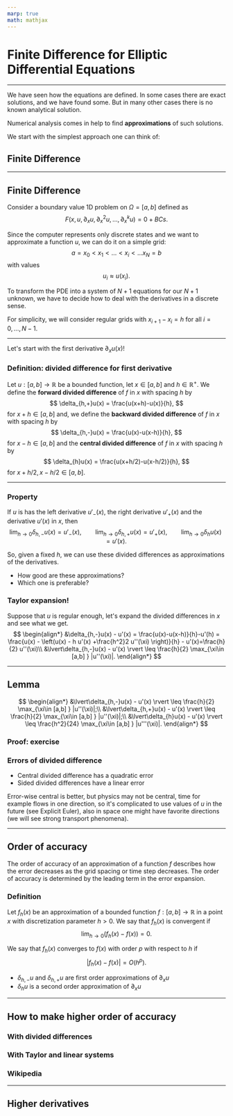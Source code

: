 ```yaml
---
marp: true
math: mathjax
---
```

<!--
title: Lecture 021 Finite Difference Elliptic
paginate: true
_class: titlepage
-->

# Finite Difference for Elliptic Differential Equations



---
<style scoped>section{font-size:23px;padding:50px;padding-top:0px}</style>

We have seen how the equations are defined. In some cases there are exact solutions, and we have found some. But in many other cases there is no known analytical solution.

Numerical analysis comes in help to find **approximations** of such solutions. 

We start with the simplest approach one can think of: 
## Finite Difference



---
<style scoped>section{font-size:23px;padding:50px;padding-top:0px}</style>


## Finite Difference

Consider a boundary value 1D problem on $\Omega=[a,b]$ defined as 
$$F(x,u,\partial_x u , \partial_{x}^2 u,\dots ,\partial^{k}_x u)=0 + BCs.$$

Since the computer represents only discrete states and we want to approximate a function $u$, we can do it on a simple grid:
$$
a=x_0<x_1<\dots<x_i<\dots x_N = b
$$
with values 
$$
u_i\approx u(x_i).
$$

To transform the PDE into a system of $N+1$ equations for our $N+1$ unknown, we have to decide how to deal with the derivatives in a discrete sense.

For simplicity, we will consider regular grids with $x_{i+1}-x_i=h$ for all $i=0,\dots,N-1$.

---
<style scoped>section{font-size:23px;padding:50px;padding-top:0px}</style>

Let's start with the first derivative $\partial_x u(x)$!

### Definition: divided difference for first derivative
Let $u:[a,b]\to \mathbb R$ be a bounded function, let $x\in [a,b]$ and $h\in\mathbb R^+$. We define the **forward divided difference** of $f$ in $x$ with spacing $h$ by
$$
\delta_{h,+}u(x) = \frac{u(x+h)-u(x)}{h},
$$
for $x+h\in[a,b]$ and, we define the **backward divided difference** of $f$ in $x$ with spacing $h$ by
$$
\delta_{h,-}u(x) = \frac{u(x)-u(x-h)}{h},
$$
for $x-h\in[a,b]$ and the **central divided difference** of $f$ in $x$ with spacing $h$ by
$$
\delta_{h}u(x) = \frac{u(x+h/2)-u(x-h/2)}{h},
$$
for $x+h/2,x-h/2\in[a,b]$.


---
<style scoped>section{font-size:23px;padding:50px;padding-top:0px}</style>


### Property
If $u$ is has the left derivative $u'_-(x)$, the right derivative $u'_+(x)$ and the derivative $u'(x)$ in $x$, then
$$\lim_{h\to 0} \delta_{h,-}u(x) = u'_-(x),\qquad \lim_{h\to 0} \delta_{h,+}u(x) = u'_+(x),\qquad \lim_{h\to 0} \delta_{h}u(x) = u'(x).$$

So, given a fixed $h$, we can use these divided differences as approximations of the derivatives. 
* How good are these approximations?
* Which one is preferable?

### Taylor expansion!
Suppose that $u$ is regular enough, let's expand the divided differences in $x$ and see what we get.
$$
\begin{align*}
&\delta_{h,-}u(x) - u'(x) = \frac{u(x)-u(x-h)}{h}-u'(h) = \frac{u(x) - \left(u(x) - h u'(x) +\frac{h^2}2 u''(\xi)  \right)}{h} - u'(x)=\frac{h}{2} u''(\xi)\\
&\lvert\delta_{h,-}u(x) - u'(x) \rvert \leq \frac{h}{2} \max_{\xi\in [a,b] } |u''(\xi)|. 
\end{align*}
$$

---
<style scoped>section{font-size:23px;padding:50px;padding-top:0px}</style>

## Lemma
$$
\begin{align*}
&\lvert\delta_{h,-}u(x) - u'(x) \rvert \leq \frac{h}{2} \max_{\xi\in [a,b] } |u''(\xi)|;\\
&\lvert\delta_{h,+}u(x) - u'(x) \rvert \leq \frac{h}{2} \max_{\xi\in [a,b] } |u''(\xi)|;\\
&\lvert\delta_{h}u(x) - u'(x) \rvert \leq \frac{h^2}{24} \max_{\xi\in [a,b] } |u'''(\xi)|.
\end{align*}
$$

### Proof: exercise

### Errors of divided difference
* Central divided difference has a quadratic error
* Sided divided differences have a linear error

Error-wise central is better, but physics may not be central, time for example flows in one direction, so it's complicated to use values of $u$ in the future (see Explicit Euler), also in space one might have favorite directions (we will see strong transport phenomena).


---
<style scoped>section{font-size:23px;padding:50px;padding-top:0px}</style>

## Order of accuracy
The order of accuracy of an approximation of a function $f$ describes how the error decreases as the grid spacing or time step decreases. The order of accuracy is determined by the leading term in the error expansion.

### Definition
Let $f_h(x)$ be an approximation of a bounded function $f:[a,b]\to \mathbb R$ in a point $x$ with discretization parameter $h>0$. We say that $f_h(x)$ is convergent if 
$$
\lim_{h\to 0} (f_h(x)-f(x))=0.
$$


We say that $f_h(x)$ converges to $f(x)$ with order $p$ with respect to $h$ if 
$$
|f_h(x) - f(x)| = O( h^p).
$$

* $\delta_{h,-}u$ and $\delta_{h,+}u$ are first order approximations of $\partial_x u$
* $\delta_{h}u$ is a second order approximation of $\partial_x u$
 


---
<style scoped>section{font-size:23px;padding:50px;padding-top:0px}</style>

## How to make higher order of accuracy
### With divided differences

### With Taylor and linear systems

### Wikipedia



---
<style scoped>section{font-size:23px;padding:50px;padding-top:0px}</style>

## Higher derivatives